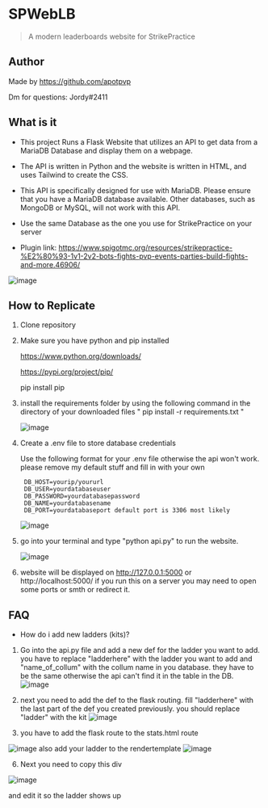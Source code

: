 # SPWebLB
> A modern leaderboards website for StrikePractice

## Author


Made by https://github.com/apotpvp

Dm for questions: Jordy#2411


## What is it


* This project Runs a Flask Website that utilizes an API to get data from a MariaDB Database and display them on a webpage.




* The API is written in Python and the website is written in HTML, and uses Tailwind to create the CSS.



* This API is specifically designed for use with MariaDB. Please ensure that you have a MariaDB database available. Other databases, such as MongoDB or         MySQL, will not work with this API.

* Use the same Database as the one you use for StrikePractice on your server
* Plugin link:
  https://www.spigotmc.org/resources/strikepractice-%E2%80%93-1v1-2v2-bots-fights-pvp-events-parties-build-fights-and-more.46906/




![image](https://user-images.githubusercontent.com/72379044/236197867-9d2298a6-eec3-4604-bcc6-b378039fb3a8.png)





## How to Replicate

1. Clone repository
2. Make sure you have python and pip installed

    https://www.python.org/downloads/


    https://pypi.org/project/pip/


    pip install pip

3. install the requirements folder by using the following command in the directory of your downloaded files
    " pip install -r requirements.txt "

    ![image](https://user-images.githubusercontent.com/72379044/236198786-8960f215-9f23-45c6-a4e7-8a40c00a3a50.png)

4. Create a .env file to store database credentials


    Use the following format for your .env file otherwise the api won't work. please remove my default stuff and fill in with your own


        DB_HOST=yourip/yoururl
        DB_USER=yourdatabaseuser
        DB_PASSWORD=yourdatabasepassword
        DB_NAME=yourdatabasename
        DB_PORT=yourdatabaseport default port is 3306 most likely
    ![image](https://user-images.githubusercontent.com/72379044/236198112-ae75fd8c-8d5d-4af2-990d-33de6e366d44.png)

5.  go into your terminal and type "python api.py" to run the website.

    ![image](https://user-images.githubusercontent.com/72379044/236198231-7410dbcb-bbd6-4a6e-ac66-3951063eb0d5.png)

6.  website will be displayed on http://127.0.0.1:5000 or http://localhost:5000/ if you run this on a server you may need to open some ports or smth or redirect it.


## FAQ

* How do i add new ladders (kits)?
1. Go into the api.py file and add a new def for the ladder you want to add. you have to replace "ladderhere" with the ladder you want to add and "name_of_collum"
 with the collum name in you database. they have to be the same otherwise the api can't find it in the table in the DB.
    ![image](https://github.com/apotpvp/SPWebLB/assets/72379044/fecf045f-d9cd-4490-bafa-e2015357fe8b)

2. next you need to add the def to the flask routing.
fill "ladderhere" with the last part of the def you created previously. you should replace "ladder" with the kit
![image](https://github.com/apotpvp/SPWebLB/assets/72379044/d4e9f9ee-eac9-472d-92c2-c7a53c7b5724)

4. you have to add the flask route to the stats.html route

![image](https://github.com/apotpvp/SPWebLB/assets/72379044/6c2cb2a3-0044-4f6b-a3d6-a15204683040)
also add your ladder to the rendertemplate
![image](https://github.com/apotpvp/SPWebLB/assets/72379044/813d91fb-b3c1-4ae0-92c2-429e71c25ed0)

6. Next you need to copy this div

![image](https://github.com/apotpvp/SPWebLB/assets/72379044/8607499d-6c13-4d41-aa60-0fcbee4fcc5e)

and edit it so the ladder shows up
